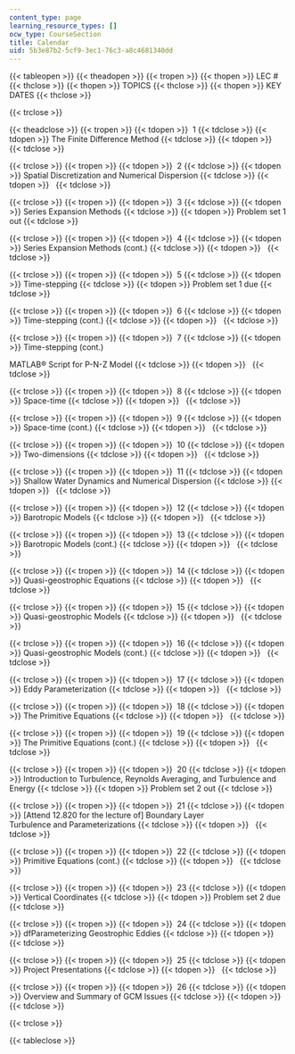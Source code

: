 ```yaml
---
content_type: page
learning_resource_types: []
ocw_type: CourseSection
title: Calendar
uid: 5b3e87b2-5cf9-3ec1-76c3-a8c4681340dd
---
```


{{< tableopen >}}
{{< theadopen >}}
{{< tropen >}}
{{< thopen >}}
LEC #
{{< thclose >}}
{{< thopen >}}
TOPICS
{{< thclose >}}
{{< thopen >}}
KEY DATES
{{< thclose >}}

{{< trclose >}}

{{< theadclose >}}
{{< tropen >}}
{{< tdopen >}}
 1
{{< tdclose >}}
{{< tdopen >}}
The Finite Difference Method
{{< tdclose >}}
{{< tdopen >}}
 
{{< tdclose >}}

{{< trclose >}}
{{< tropen >}}
{{< tdopen >}}
 2
{{< tdclose >}}
{{< tdopen >}}
Spatial Discretization and Numerical Dispersion
{{< tdclose >}}
{{< tdopen >}}
 
{{< tdclose >}}

{{< trclose >}}
{{< tropen >}}
{{< tdopen >}}
 3
{{< tdclose >}}
{{< tdopen >}}
Series Expansion Methods
{{< tdclose >}}
{{< tdopen >}}
Problem set 1 out
{{< tdclose >}}

{{< trclose >}}
{{< tropen >}}
{{< tdopen >}}
 4
{{< tdclose >}}
{{< tdopen >}}
Series Expansion Methods (cont.)
{{< tdclose >}}
{{< tdopen >}}
 
{{< tdclose >}}

{{< trclose >}}
{{< tropen >}}
{{< tdopen >}}
 5
{{< tdclose >}}
{{< tdopen >}}
Time-stepping
{{< tdclose >}}
{{< tdopen >}}
Problem set 1 due
{{< tdclose >}}

{{< trclose >}}
{{< tropen >}}
{{< tdopen >}}
 6
{{< tdclose >}}
{{< tdopen >}}
Time-stepping (cont.)
{{< tdclose >}}
{{< tdopen >}}
 
{{< tdclose >}}

{{< trclose >}}
{{< tropen >}}
{{< tdopen >}}
 7
{{< tdclose >}}
{{< tdopen >}}
Time-stepping (cont.)  
  
MATLAB® Script for P-N-Z Model
{{< tdclose >}}
{{< tdopen >}}
 
{{< tdclose >}}

{{< trclose >}}
{{< tropen >}}
{{< tdopen >}}
 8
{{< tdclose >}}
{{< tdopen >}}
Space-time
{{< tdclose >}}
{{< tdopen >}}
 
{{< tdclose >}}

{{< trclose >}}
{{< tropen >}}
{{< tdopen >}}
 9
{{< tdclose >}}
{{< tdopen >}}
Space-time (cont.)
{{< tdclose >}}
{{< tdopen >}}
 
{{< tdclose >}}

{{< trclose >}}
{{< tropen >}}
{{< tdopen >}}
 10
{{< tdclose >}}
{{< tdopen >}}
Two-dimensions
{{< tdclose >}}
{{< tdopen >}}
 
{{< tdclose >}}

{{< trclose >}}
{{< tropen >}}
{{< tdopen >}}
 11
{{< tdclose >}}
{{< tdopen >}}
Shallow Water Dynamics and Numerical Dispersion
{{< tdclose >}}
{{< tdopen >}}
 
{{< tdclose >}}

{{< trclose >}}
{{< tropen >}}
{{< tdopen >}}
 12
{{< tdclose >}}
{{< tdopen >}}
Barotropic Models
{{< tdclose >}}
{{< tdopen >}}
 
{{< tdclose >}}

{{< trclose >}}
{{< tropen >}}
{{< tdopen >}}
 13
{{< tdclose >}}
{{< tdopen >}}
Barotropic Models (cont.)
{{< tdclose >}}
{{< tdopen >}}
 
{{< tdclose >}}

{{< trclose >}}
{{< tropen >}}
{{< tdopen >}}
 14
{{< tdclose >}}
{{< tdopen >}}
Quasi-geostrophic Equations
{{< tdclose >}}
{{< tdopen >}}
 
{{< tdclose >}}

{{< trclose >}}
{{< tropen >}}
{{< tdopen >}}
 15
{{< tdclose >}}
{{< tdopen >}}
Quasi-geostrophic Models
{{< tdclose >}}
{{< tdopen >}}
 
{{< tdclose >}}

{{< trclose >}}
{{< tropen >}}
{{< tdopen >}}
 16
{{< tdclose >}}
{{< tdopen >}}
Quasi-geostrophic Models (cont.)
{{< tdclose >}}
{{< tdopen >}}
 
{{< tdclose >}}

{{< trclose >}}
{{< tropen >}}
{{< tdopen >}}
 17
{{< tdclose >}}
{{< tdopen >}}
Eddy Parameterization
{{< tdclose >}}
{{< tdopen >}}
 
{{< tdclose >}}

{{< trclose >}}
{{< tropen >}}
{{< tdopen >}}
 18
{{< tdclose >}}
{{< tdopen >}}
The Primitive Equations
{{< tdclose >}}
{{< tdopen >}}
 
{{< tdclose >}}

{{< trclose >}}
{{< tropen >}}
{{< tdopen >}}
 19
{{< tdclose >}}
{{< tdopen >}}
The Primitive Equations (cont.)
{{< tdclose >}}
{{< tdopen >}}
 
{{< tdclose >}}

{{< trclose >}}
{{< tropen >}}
{{< tdopen >}}
 20
{{< tdclose >}}
{{< tdopen >}}
Introduction to Turbulence, Reynolds Averaging, and Turbulence and Energy
{{< tdclose >}}
{{< tdopen >}}
Problem set 2 out
{{< tdclose >}}

{{< trclose >}}
{{< tropen >}}
{{< tdopen >}}
 21
{{< tdclose >}}
{{< tdopen >}}
\[Attend 12.820 for the lecture of\] Boundary Layer Turbulence and Parameterizations
{{< tdclose >}}
{{< tdopen >}}
 
{{< tdclose >}}

{{< trclose >}}
{{< tropen >}}
{{< tdopen >}}
 22
{{< tdclose >}}
{{< tdopen >}}
Primitive Equations (cont.)
{{< tdclose >}}
{{< tdopen >}}
 
{{< tdclose >}}

{{< trclose >}}
{{< tropen >}}
{{< tdopen >}}
 23
{{< tdclose >}}
{{< tdopen >}}
Vertical Coordinates
{{< tdclose >}}
{{< tdopen >}}
Problem set 2 due
{{< tdclose >}}

{{< trclose >}}
{{< tropen >}}
{{< tdopen >}}
 24
{{< tdclose >}}
{{< tdopen >}}
dfParameterizing Geostrophic Eddies
{{< tdclose >}}
{{< tdopen >}}
 
{{< tdclose >}}

{{< trclose >}}
{{< tropen >}}
{{< tdopen >}}
 25
{{< tdclose >}}
{{< tdopen >}}
Project Presentations
{{< tdclose >}}
{{< tdopen >}}
 
{{< tdclose >}}

{{< trclose >}}
{{< tropen >}}
{{< tdopen >}}
 26
{{< tdclose >}}
{{< tdopen >}}
Overview and Summary of GCM Issues
{{< tdclose >}}
{{< tdopen >}}
 
{{< tdclose >}}

{{< trclose >}}

{{< tableclose >}}